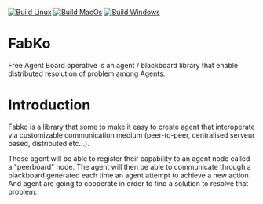[![Build Linux](https://github.com/FreeYourSoul/Fabko/actions/workflows/ci-linux.yml/badge.svg)](https://github.com/FreeYourSoul/Fabko/actions/workflows/ci-linux.yml)
[![Build MacOs](https://github.com/FreeYourSoul/Fabko/actions/workflows/ci-macosx.yml/badge.svg)](https://github.com/FreeYourSoul/Fabko/actions/workflows/ci-macosx.yml)
[![Build Windows](https://github.com/FreeYourSoul/Fabko/actions/workflows/ci-windows.yml/badge.svg)](https://github.com/FreeYourSoul/Fabko/actions/workflows/ci-windows.yml)

# FabKo

Free Agent Board operative is an agent / blackboard library that enable distributed resolution of problem among Agents.

# Introduction

Fabko is a library that some to make it easy to create agent that interoperate via customizable communication medium (peer-to-peer, centralised serveur based, distributed etc...).

Those agent will be able to register their capability to an agent node called a "peerboard" node.
The agent will then be able to communicate through a blackboard generated each time an agent attempt to achieve a new action. And agent are going to cooperate in order to find a solution to resolve that problem.